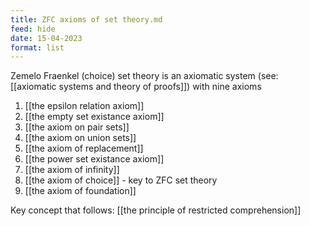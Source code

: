 ```yaml
---
title: ZFC axioms of set theory.md
feed: hide
date: 15-04-2023
format: list
---
```



Zemelo Fraenkel (choice) set theory is an axiomatic system (see: [[axiomatic systems and theory of proofs]]) with nine axioms

1. [[the epsilon relation axiom]]
2. [[the empty set existance axiom]]
3. [[the axiom on pair sets]]
4. [[the axiom on union sets]]
5. [[the axiom of replacement]]
6. [[the power set existance axiom]]
7. [[the axiom of infinity]]
8. [[the axiom of choice]] - key to ZFC set theory
9. [[the axiom of foundation]]

Key concept that follows: [[the principle of restricted comprehension]]
